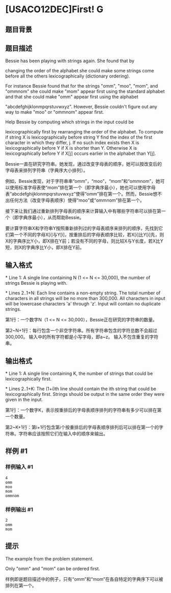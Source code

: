 # [USACO12DEC]First! G

## 题目背景



## 题目描述

Bessie has been playing with strings again. She found that by

changing the order of the alphabet she could make some strings come before all the others lexicographically (dictionary ordering).

For instance Bessie found that for the strings "omm", "moo", "mom", and "ommnom" she could make "mom" appear first using the standard alphabet and that she could make "omm" appear first using the alphabet

"abcdefghijklonmpqrstuvwxyz".  However, Bessie couldn't figure out any way to make "moo" or "ommnom" appear first.

Help Bessie by computing which strings in the input could be

lexicographically first by rearranging the order of the alphabet.  To compute if string X is lexicographically before string Y find the index of the first character in which they differ, j.  If no such index exists then X is lexicographically before Y if X is shorter than Y.  Otherwise X is lexicographically before Y if X[j] occurs earlier in the alphabet than Y[j].

Bessie一直在研究字符串。她发现，通过改变字母表的顺序，她可以按改变后的字母表来排列字符串（字典序大小排列）。

例如，Bessie发现，对于字符串串“omm”，“moo”，“mom”和“ommnom”，她可以使用标准字母表使“mom”排在第一个（即字典序最小），她也可以使用字母表“abcdefghijklonmpqrstuvwxyz”使得“omm”排在第一个。然而，Bessie想不出任何方法（改变字母表顺序）使得“moo”或“ommnom”排在第一个。

接下来让我们通过重新排列字母表的顺序来计算输入中有哪些字符串可以排在第一个（即字典序最小），从而帮助Bessie。

要计算字符串X和字符串Y按照重新排列过的字母表顺序来排列的顺序，先找到它们第一个不同的字母X[i]与Y[i]，按重排后的字母表顺序比较，若X[i]比Y[i]先，则X的字典序比Y小，即X排在Y前；若没有不同的字母，则比较X与Y长度，若X比Y短，则X的字典序比Y小，即X排在Y前。


## 输入格式

\* Line 1: A single line containing N (1 <= N <= 30,000), the number of strings Bessie is playing with.

\* Lines 2..1+N: Each line contains a non-empty string.  The total number of characters in all strings will be no more than 300,000.  All characters in input will be lowercase characters 'a' through 'z'.  Input will contain no duplicate strings.

第1行：一个数字N（1 <= N <= 30,000），Bessie正在研究的字符串的数量。

第2~N+1行：每行包含一个非空字符串。所有字符串包含的字符总数不会超过300,000。 输入中的所有字符都是小写字母，即a~z。 输入不包含重复的字符串。


## 输出格式

\* Line 1: A single line containing K, the number of strings that could be lexicographically first.

\* Lines 2..1+K: The (1+i)th line should contain the ith string that could be lexicographically first.  Strings should be output in the same order they were given in the input.

第1行：一个数字K，表示按重排后的字母表顺序排列的字符串有多少可以排在第一个数量。

第2~K+1行：第i+1行包含第i个按重排后的字母表顺序排列后可以排在第一个的字符串。字符串应该按照它们在输入中的顺序来输出。


## 样例 #1

### 样例输入 #1
```
4
omm
moo
mom
ommnom
```

### 样例输出 #1

```
2
omm
mom
```

## 提示

The example from the problem statement.


Only "omm" and "mom" can be ordered first.


样例即是题目描述中的例子，只有“omm”和“mom”在各自特定的字典序下可以被排列在第一个。
